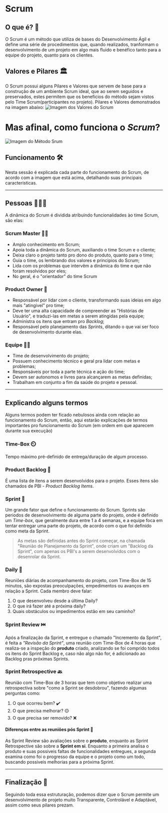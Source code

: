 # Scrum

## O que é? 🤔

O Scrum é um método que utiliza de bases do Desenvolvimento Ágil e define uma série de procedimentos que, quando realizados, tranformam o desenvolvimento de um projeto em algo mais fluido e benéfico tanto para a equipe do projeto, quanto para os clientes.

## Valores e Pilares 🏛️
O Scrum possui alguns Pilares e Valores que servem de base para a construção de um ambiente Scrum ideal, que ao serem seguidos e preservados, estes permitem que os beneficios do método sejam vistos pelo Time Scrum(participantes no projeto). Pilares e Valores demonstrados na imagem abaixo:
![Imagem dos Valores do Scrum](https://artia.com/wp-content/uploads/2023/12/Scrum-principios.jpg)

# Mas afinal, **como funciona o _Scrum_?**

![Imagem do Método Srum](https://notificacoesinteligentes.com/wp-content/uploads/2023/02/Conheca-o-Scrum-o-metodo-agil-mais-utilizado-no-mundo-corporativo-5-1024x492.png)

## Funcionamento 🛠️

Nesta sessão é explicada cada parte do funcionamento do Scrum, de acordo com a imagem que está acima, detalhando suas principais caracteristicas.

---

## Pessoas 🧑‍🤝‍🧑
A dinâmica do Scrum é dividida atribuindo funcionalidades ào time Scrum, são elas:
### Scrum Master 👩‍💼
- Amplo conhecimento em Scrum;
- Apoia toda a dinâmica do Scrum, auxiliando o time Scrum e o cliente;
- Deixa claro o projeto tanto pro dono do produto, quanto para o time;
- Guia o time, os lembrando dos valores e principios do Scrum;
- Lida com os problemas que intervêm a dinâmica do time e que não foram resolvidos por eles;
- No geral, é o "orientador" do time Scrum

### Product Owner 👔
- Responsável por lidar com o cliente, transformando suas ideias em algo mais "atingivel" pro time;
- Deve ter uma alta capacidade de compreender as "Histórias de Usuário", e traduzi-las em metas a serem atingidas pela equipe;
- Administra os itens que entram pro _Backlog_;
- Responsável pelo planejamento das _Sprints_, ditando o que vai ser foco de desenvolvimento durante elas.
### Equipe 🧑‍💻
- Time de desenvolvimento do projeto;
- Possuem conhecimento técnico e geral pra lidar com metas e problemas;
- Responsáveis por toda a parte técnica e ação do time;
- Devem ser autonomos e livres para alcançarem as metas definidas;
- Trabalham em conjunto a fim da saúde do projeto e pessoal.

___

## Explicando alguns termos

Alguns termos podem ter ficado nebulosos ainda com relação ao funcionamento do Scrum, então, aqui estarão explicações de termos importantes pro funcionamento do Scrum (em ordem em que aparecem durante sua execução)

### Time-Box ⏲️
Tempo máximo pré-definido de entrega/duração de algum processo.
### Product Backlog 📂
É uma lista de itens a serem desenvolvidos para o projeto. Esses itens são chamados de PBI - _Product Backlog Items_. 

### Sprint 🏃
Um grande fator que define o funcionamento do Scrum. Sprints são periodos de desenvolvimento de alguma parte do projeto, onde é definido um *Time-box*, que geralmente dura entre 1 a 4 semanas, e a equipe foca em tentar entregar uma parte do projeto, de acordo com o que foi definido como meta da Sprint.
> As metas são definidas antes do Sprint começar, na chamada "Reunião de Planejamento da Sprint", onde criam um "Backlog da Sprint", com apenas os PBI's a serem desenvolvidos com o desenrolar da Sprint.

### Daily 📆
Reuniões diárias de acompanhamento do projeto, com Time-Box de 15 minutos, são expostas preoculpações, empedimentos ou avanços em relação a Sprint. Cada membro deve falar:

1. O que desenvolveu desde a última Daily?
2. O que irá fazer até a próxima daily?
3. Quais obstáculos ou impedimentos estão em seu caminho?

### Sprint Review ⏮️
Após a finalização da Sprint, e entregue o chamado "Incremento da Sprint", é feita a *"Revisão da Sprint"*, uma reunião com Time-Box de 4 horas que realiza-se a inspeção do **produto** criado, analizando se foi comprido todos os itens do Sprint Backlog e, caso não algo não for, é adicionado ao Backlog pras próximas Sprints.

### Sprint Retrospective 🔙

Reunião com Time-Box de 3 horas que tem como objetivo realizar uma retrospectiva sobre "como a Sprint se desdobrou", fazendo algumas perguntas como:

1. O que ocorreu bem? ✔️
2. O que precisa melhorar? 🟡
3. O que precisa ser removido? ❌

#### Diferenças entre as reuniões pós Sprint 🤔
As Sprint Review são avaliações sobre o **produto**, enquanto as Sprint Retrospective são sobre a **Sprint em si**. Enquanto a primeira analisa o produto e suas possiveis faltas de funcionalidades entregues, a segunda examina como foi o progresso da equipe e o projeto como um todo, buscando possiveis melhorias para a próxima Sprint.

---
## Finalização 🧐

Seguindo toda essa estruturação, podemos dizer que o Scrum permite um desenvolvimento de projeto muito Transparente, Controlável e Adaptável, assim como seus pilares prezam. 